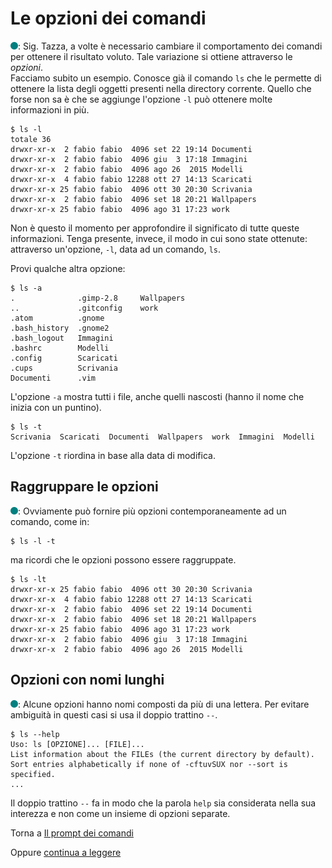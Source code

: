 # Le opzioni dei comandi

![](../../images/people/tess.png): Sig. Tazza, a volte è necessario cambiare il comportamento dei comandi per ottenere il risultato voluto. Tale variazione si ottiene attraverso le *opzioni*.<br>
Facciamo subito un esempio. Conosce già il comando `ls` che le permette di ottenere la lista degli oggetti presenti nella directory corrente. Quello che forse non sa è che se aggiunge l'opzione `-l` può ottenere molte informazioni in più.

```
$ ls -l
totale 36
drwxr-xr-x  2 fabio fabio  4096 set 22 19:14 Documenti
drwxr-xr-x  2 fabio fabio  4096 giu  3 17:18 Immagini
drwxr-xr-x  2 fabio fabio  4096 ago 26  2015 Modelli
drwxr-xr-x  4 fabio fabio 12288 ott 27 14:13 Scaricati
drwxr-xr-x 25 fabio fabio  4096 ott 30 20:30 Scrivania
drwxr-xr-x  2 fabio fabio  4096 set 18 20:21 Wallpapers
drwxr-xr-x 25 fabio fabio  4096 ago 31 17:23 work
```

Non è questo il momento per  approfondire il significato di tutte queste informazioni. Tenga presente, invece, il modo in cui sono state ottenute: attraverso un'opzione, `-l`, data ad un comando, `ls`.

Provi qualche altra opzione:

```
$ ls -a
.              .gimp-2.8     Wallpapers
..             .gitconfig    work
.atom          .gnome
.bash_history  .gnome2
.bash_logout   Immagini
.bashrc        Modelli
.config        Scaricati
.cups          Scrivania
Documenti      .vim
```

L'opzione `-a` mostra tutti i file, anche quelli nascosti (hanno il nome che inizia con un puntino).

```
$ ls -t
Scrivania  Scaricati  Documenti  Wallpapers  work  Immagini  Modelli
```
L'opzione `-t` riordina in base alla data di modifica.

## Raggruppare le opzioni

![](../../images/people/tess.png): Ovviamente può fornire più opzioni contemporaneamente ad un comando, come in:

```
$ ls -l -t
```

ma ricordi che le opzioni possono essere raggruppate.

```
$ ls -lt
drwxr-xr-x 25 fabio fabio  4096 ott 30 20:30 Scrivania
drwxr-xr-x  4 fabio fabio 12288 ott 27 14:13 Scaricati
drwxr-xr-x  2 fabio fabio  4096 set 22 19:14 Documenti
drwxr-xr-x  2 fabio fabio  4096 set 18 20:21 Wallpapers
drwxr-xr-x 25 fabio fabio  4096 ago 31 17:23 work
drwxr-xr-x  2 fabio fabio  4096 giu  3 17:18 Immagini
drwxr-xr-x  2 fabio fabio  4096 ago 26  2015 Modelli
```

## Opzioni con nomi lunghi

![](../../images/people/tess.png): Alcune opzioni hanno nomi composti da più di una lettera. Per evitare ambiguità in questi casi si usa il doppio trattino `--`.

```
$ ls --help
Uso: ls [OPZIONE]... [FILE]...
List information about the FILEs (the current directory by default).
Sort entries alphabetically if none of -cftuvSUX nor --sort is specified.
...
```

Il doppio trattino `--` fa in modo che la parola `help` sia considerata nella sua interezza e non come un insieme di opzioni separate.

Torna a [Il prompt dei comandi](../summary.md)

Oppure [continua a leggere](argomenti.md)
